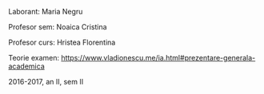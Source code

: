 Laborant: Maria Negru



Profesor sem: Noaica Cristina



Profesor curs: Hristea Florentina



Teorie examen: https://www.vladionescu.me/ia.html#prezentare-generala-academica

2016-2017, an II, sem II
